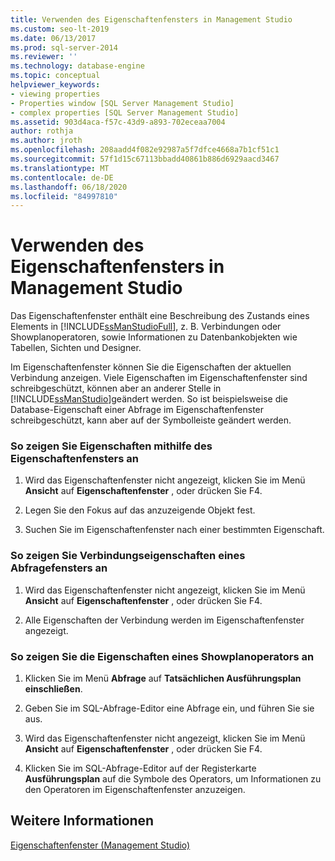```yaml
---
title: Verwenden des Eigenschaftenfensters in Management Studio
ms.custom: seo-lt-2019
ms.date: 06/13/2017
ms.prod: sql-server-2014
ms.reviewer: ''
ms.technology: database-engine
ms.topic: conceptual
helpviewer_keywords:
- viewing properties
- Properties window [SQL Server Management Studio]
- complex properties [SQL Server Management Studio]
ms.assetid: 903d4aca-f57c-43d9-a893-702eceaa7004
author: rothja
ms.author: jroth
ms.openlocfilehash: 208aadd4f082e92987a5f7dfce4668a7b1cf51c1
ms.sourcegitcommit: 57f1d15c67113bbadd40861b886d6929aacd3467
ms.translationtype: MT
ms.contentlocale: de-DE
ms.lasthandoff: 06/18/2020
ms.locfileid: "84997810"
---
```

# <a name="use-the-properties-window-in-management-studio"></a>Verwenden des Eigenschaftenfensters in Management Studio
  Das Eigenschaftenfenster enthält eine Beschreibung des Zustands eines Elements in [!INCLUDE[ssManStudioFull](../../includes/ssmanstudiofull-md.md)], z. B. Verbindungen oder Showplanoperatoren, sowie Informationen zu Datenbankobjekten wie Tabellen, Sichten und Designer.  
  
 Im Eigenschaftenfenster können Sie die Eigenschaften der aktuellen Verbindung anzeigen. Viele Eigenschaften im Eigenschaftenfenster sind schreibgeschützt, können aber an anderer Stelle in [!INCLUDE[ssManStudio](../../includes/ssmanstudio-md.md)]geändert werden. So ist beispielsweise die Database-Eigenschaft einer Abfrage im Eigenschaftenfenster schreibgeschützt, kann aber auf der Symbolleiste geändert werden.  
  
### <a name="to-view-properties-using-the-properties-window"></a>So zeigen Sie Eigenschaften mithilfe des Eigenschaftenfensters an  
  
1.  Wird das Eigenschaftenfenster nicht angezeigt, klicken Sie im Menü **Ansicht** auf **Eigenschaftenfenster** , oder drücken Sie F4.  
  
2.  Legen Sie den Fokus auf das anzuzeigende Objekt fest.  
  
3.  Suchen Sie im Eigenschaftenfenster nach einer bestimmten Eigenschaft.  
  
### <a name="to-view-connection-properties-of-a-query-window"></a>So zeigen Sie Verbindungseigenschaften eines Abfragefensters an  
  
1.  Wird das Eigenschaftenfenster nicht angezeigt, klicken Sie im Menü **Ansicht** auf **Eigenschaftenfenster** , oder drücken Sie F4.  
  
2.  Alle Eigenschaften der Verbindung werden im Eigenschaftenfenster angezeigt.  
  
### <a name="to-view-the-properties-of-a-showplan-operator"></a>So zeigen Sie die Eigenschaften eines Showplanoperators an  
  
1.  Klicken Sie im Menü **Abfrage** auf **Tatsächlichen Ausführungsplan einschließen**.  
  
2.  Geben Sie im SQL-Abfrage-Editor eine Abfrage ein, und führen Sie sie aus.  
  
3.  Wird das Eigenschaftenfenster nicht angezeigt, klicken Sie im Menü **Ansicht** auf **Eigenschaftenfenster** , oder drücken Sie F4.  
  
4.  Klicken Sie im SQL-Abfrage-Editor auf der Registerkarte **Ausführungsplan** auf die Symbole des Operators, um Informationen zu den Operatoren im Eigenschaftenfenster anzuzeigen.  
  
## <a name="see-also"></a>Weitere Informationen  
 [Eigenschaftenfenster &#40;Management Studio&#41;](../../ssms/properties-window-management-studio.md)  
  
  
